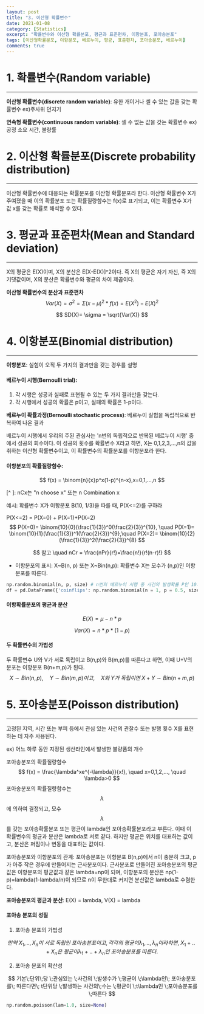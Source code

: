 ```yaml
---
layout: post
title: "3. 이산형 확률변수"
date: 2021-01-08
category: [Statistics]
excerpt: "확률변수와 이산형 확률분포, 평균과 표준편차, 이항분포, 포아송분포"
tags: [이산형확률분포, 이항분포, 베르누이, 평균, 표준편차, 포아송분포, 베르누이]
comments: true
---
```




# 1. 확률변수(Random variable)

---

**이산형 확률변수(discrete random variable)**: 유한 개이거나 셀 수 있는 값을 갖는 확률변수 ex)주사위 던지기

**연속형 확률변수(continuous random variable)**: 셀 수 없는 값을 갖는 확률변수 ex)공정 소요 시간, 불량률



# 2. 이산형 확률분포(Discrete probability distribution)

---

이산형 확률변수에 대응되는 확률분포를 이산형 확률분포라 한다. 이산형 확률변수 X가 주여졌을 때 이의 확률분포 또는 확률질량함수는 f(x)로 표기되고, 이는 확률변수 X가 값 x를 갖는 확률로 해석할 수 있다.



# 3. 평균과 표준편차(Mean and Standard deviation)

---

X의 평균은 E(X)이며, X의 분산은 E[X-E(X)]^2이다. 즉 X의 평균은 자기 자신, 즉 X의 기댓값이며, X의 분산은 확률변수와 평균의 차이 제곱이다. 

**이산형 확률변수의 분산과 표준편차**
$$
Var(X)= \sigma^2=\Sigma(x-\mu)^2*f(x)=E(X^2)-E(X)^2
$$

$$
SD(X)= \sigma = \sqrt{Var(X)}
$$



# 4. 이항분포(Binomial distribution)

---

**이항분포**: 실험이 오직 두 가지의 결과만을 갖는 경우를 설명



#### 베르누이 시행(Bernoulli trial): 

1. 각 시행은 성공과 실패로 표현될 수 있는 두 가지 결과만을 갖는다. 
2. 각 시행에서 성공의 확률은 p이고, 실패의 확률은 1-p이다.

**베르누이 확률과정(Bernoulli stochastic process)**: 베르누이 실험을 독립적으로 반복하여 나온 결과 

베르누이 시행에서 우리의 주된 관심사는 'n번의 독립적으로 반복된 베르누이 시행' 중에서 성공의 회수이다. 이 성공의 횟수를 확률변수 X라고 하면, X는 0,1,2,3,...,n의 값을 취하는 이산형 확률변수이고, 이 확률변수의 확률분포를 이항분포라 한다.



#### 이항분포의 확률질량함수: 

$$
f(x) = \binom{n}{x}p^x(1-p)^{n-x},x=0,1,...,n
$$

[^ ]: nCx는 "n choose x" 또는 n Combination x



예시: 확률변수 X가 이항분포 B(10, 1/3)을 따를 때, P(X<=2)를 구하라

P(X<=2) = P(X=0) + P(X=1)+P(X=2)
$$
P(X=0)= \binom{10}{0}(\frac{1}{3})^0(\frac{2}{3})^{10}, \quad P(X=1)= \binom{10}{1}(\frac{1}{3})^1(\frac{2}{3})^{9},\quad P(X=2)= \binom{10}{2}(\frac{1}{3})^2(\frac{2}{3})^{8}
$$

$$
참고 \quad nCr = \frac{nPr}{r!}=\frac{n!}{r!(n-r)!}
$$



* 이항분포의 표시: X~B(n, p) 또는 X~Bin(n,p): 확률변수 X는 모수가 (n,p)인 이항분포를 따른다.



```python
np.random.binomial(n, p, size) # n번의 베르누이 시행 중 사건의 발생확률 P인 10개의 수
df = pd.DataFrame({'coinflips': np.random.binomial(n = 1, p = 0.5, size = 10)}) #binominal: 1,0만 나옴
```



#### 이항확률분포의 평균과 분산

$$
E(X) = \mu - n*p
$$

$$
Var(X) = n*p*(1-p)
$$



#### 두 확률변수의 가법성

두 확률변수 U와 V가 서로 독립이고 B(n,p)와 B(m,p)를 따른다고 하면, 이때 U+V의 분포는 이항분포 B(n+m,p)가 된다. 
$$
X\sim Bin(n,p),\quad Y\sim Bin(m,p)이고,\quad X와\; Y가\; 독립이면 \; X+Y \sim Bin(n+m,p)
$$



# 5. 포아송분포(Poisson distribution)

---

고정된 지역, 시간 또는 부피 등에서 관심 있는 사건의 관찰수 또는 발행 횟수 X를 표현하는 데 자주 사용된다.

ex) 어느 하루 동안 지정된 생산라인에서 발생한 불량품의 개수

포아송분포의 확률질량함수
$$
f(x) = \frac{\lambda^xe^{-\lambda}}{x!}, \quad x=0,1,2,..., \quad \lambda>0
$$
포아송분포의 확률질량함수는 
$$
\lambda
$$
에 의하여 결정되고, 모수 
$$
\lambda
$$
를 갖는 포아송확률분포 또는 평균이 lambda인 포아송확률분포라고 부른다. 이때 이 확률변수의 평균과 분산은 lambda로 서로 같다. 하지만 평균은 위치를 대표하는 값이고, 분산은 퍼짐이나 변동을 대표하는 값이다. 

포아송분포와 이항분포의 관계: 포아송분포는 이항분포 B(n,p)에서 n이 충분히 크고, p가 아주 작은 경우에 만들어지는 근사분포이다. 근사분포로 만들어진 포아송분포의 평균값은 이항분포의 평균값과 같은 lambda=np이 되며, 이항분포의 분산은 np(1-p)=lambda(1-lambda/n)이 되므로 n이 무한대로 커지면 분산값은 lambda로 수렴한다. 

**포아송분포의 평균과 분산**: E(X) = lambda, V(X) = lambda

#### 포아송 분포의 성질

1. 포아송 분포의 가법성

$$
만약 \; X_1,.., X_n이 \;서로 \;독립인\; 포아송분포이고, 각각의\; 평균이 \lambda_1,.., \lambda_n이라 하면, \;X_1+..+X_n은 \;평균이 \lambda_1+..+\lambda_n인 \;포아송분포를\; 따른다.
$$



2. 포아송 분포의 확산성

$$
기본\;단위\;당 \;관심있는 \;사건의 \;발생수가 \;평균이 \;\lambda인\; 포아송분포를\; 따른다면\; t단위당 \;발생하는 사건의\;수는 \;평균이 \;t\lambda인 \;포아송분포를\;따른다
$$



```python
np.random.poisson(lam=1.0, size=None)
```

